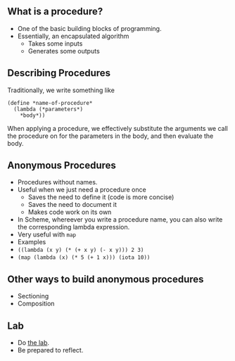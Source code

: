 What is a procedure?
--------------------

* One of the basic building blocks of programming.
* Essentially, an encapsulated algorithm
    * Takes some inputs
    * Generates some outputs

Describing Procedures
---------------------

Traditionally, we write something like

    (define *name-of-procedure*
      (lambda (*parameters*)
        *body*))

When applying a procedure, we effectively substitute the arguments we
call the procedure on for the parameters in the body, and then evaluate
the body.

Anonymous Procedures
--------------------

* Procedures without names.
* Useful when we just need a procedure once
    * Saves the need to define it (code is more concise)
    * Saves the need to document it
    * Makes code work on its own
* In Scheme, whereever you write a procedure name, you can also write
  the corresponding lambda expression.
* Very useful with <code>map</code>
* Examples
* `((lambda (x y) (* (+ x y) (- x y))) 2 3)`
* `(map (lambda (x) (* 5 (+ 1 x))) (iota 10))`

Other ways to build anonymous procedures
----------------------------------------

* Sectioning
* Composition

Lab
---

* Do [the lab](../labs/anonymous-procedures-lab.html).
* Be prepared to reflect.
